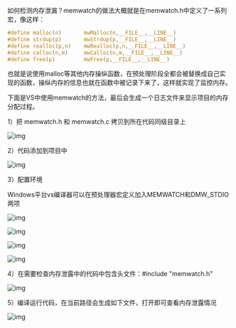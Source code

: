 如何检测内存泄漏？memwatch的做法大概就是在memwatch.h中定义了一系列宏，像这样：

```c
#define malloc(n)       mwMalloc(n,__FILE__,__LINE__)
#define strdup(p)       mwStrdup(p,__FILE__,__LINE__)
#define realloc(p,n)    mwRealloc(p,n,__FILE__,__LINE__)
#define calloc(n,m)     mwCalloc(n,m,__FILE__,__LINE__)
#define free(p)         mwFree(p,__FILE__,__LINE__)
```

也就是说使用malloc等其他内存操纵函数，在预处理阶段全都会被替换成自己实现的函数，操纵内存的信息也就在函数中被记录下来了，这样就实现了监控内存。

下面是VS中使用memwatch的方法，最后会生成一个日志文件来显示项目的内存分配过程。

1）把 memwatch.h 和 memwatch.c 拷贝到所在代码同级目录上

![img](E:\md_image\wps3F8.tmp.jpg) 

 

2）代码添加到项目中

![img](E:\md_image\wps409.tmp.jpg) 

 

3）配置环境

Windows平台vs编译器可以在预处理器宏定义加入MEMWATCH和DMW_STDIO两项

![img](E:\md_image\wps40A.tmp.jpg) 

![img](E:\md_image\wps40B.tmp.jpg) 

![img](E:\md_image\wps40C.tmp.jpg) 

![img](E:\md_image\wps40D.tmp.jpg) 

 

4）在需要检查内存泄露中的代码中包含头文件：#include "memwatch.h"

![img](E:\md_image\wps40E.tmp.jpg) 

 

5）编译运行代码，在当前路径会生成如下文件，打开即可查看内存泄露情况

![img](E:\md_image\wps40F.tmp.jpg) 

 